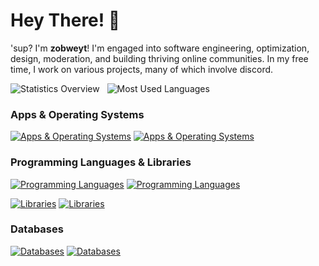 # Hey There! 👋

'sup? I'm **zobweyt**! I'm engaged into software engineering, optimization, design, moderation, and building thriving online communities. In my free time, I work on various projects, many of which involve discord.

<div align="start">
  <picture>
    <source media="(prefers-color-scheme: dark)" srcset="https://github-readme-stats.vercel.app/api?username=zobweyt&count_private=true&hide=contribs&border_radius=16&line_height=24&custom_title=Statistics%20Overview&show_icons=true&text_bold=false&title_color=f0f6fc&ring_color=2f81f7&text_color=e6edf3&icon_color=7d8590&border_color=30363d&hide_border=true&bg_color=242938">
    <img alt="Statistics Overview" src="https://github-readme-stats.vercel.app/api?username=zobweyt&count_private=true&hide=contribs&border_radius=16&line_height=24&custom_title=Statistics%20Overview&show_icons=true&text_bold=false&title_color=1f2328&ring_color=0969da&text_color=24292f&icon_color=59636e&border_color=d0d7de&hide_border=true&bg_color=f4f2ed">
  </picture>
  &nbsp;
  <picture>
    <source media="(prefers-color-scheme: dark)" srcset="https://github-readme-stats.vercel.app/api/top-langs/?username=zobweyt&count_private=true&size_weight=0.5&count_weight=0.5&layout=compact&border_radius=16&title_color=f0f6fc&text_color=e6edf3&border_color=30363d&hide_border=true&bg_color=242938">
    <img alt="Most Used Languages" src="https://github-readme-stats.vercel.app/api/top-langs/?username=zobweyt&count_private=true&size_weight=0.5&count_weight=0.5&layout=compact&border_radius=16&title_color=1f2328&text_color=24292f&border_color=d0d7de&hide_border=true&bg_color=f4f2ed">
  </picture>
</div>

### Apps & Operating Systems

<!-- NOTE: GitHub markdown renderer treats commas (,) in `srcset` of a `source` as separate images. Waiting for a fix to use it in the future. -->

<!-- <picture>
  <source media="(prefers-color-scheme: dark)" srcset="https://skillicons.dev/icons?i=linux,vscode,visualstudio,obsidian,figma,bash,codepen,neovim,git,docker&theme=dark">
  <img alt="Apps & Operating Systems" src="https://skillicons.dev/icons?i=linux,vscode,visualstudio,obsidian,figma,bash,codepen,neovim,git,docker&theme=light">
</picture> -->

[![Apps & Operating Systems](https://skillicons.dev/icons?i=linux,vscode,visualstudio,obsidian,figma,bash,codepen,neovim,git,docker,nginx&theme=dark)](https://github.com/zobweyt#gh-dark-mode-only)
[![Apps & Operating Systems](https://skillicons.dev/icons?i=linux,vscode,visualstudio,obsidian,figma,bash,codepen,neovim,git,docker,nginx&theme=light)](https://github.com/zobweyt#gh-light-mode-only)

### Programming Languages & Libraries

<!-- <picture>
  <source media="(prefers-color-scheme: dark)" srcset="https://skillicons.dev/icons?i=latex,regex,md,py,js,ts,html,css,scss,cs,rust,go&theme=dark">
  <img alt="Programming Languages" src="https://skillicons.dev/icons?i=latex,regex,md,py,js,ts,html,css,scss,cs,rust,go&theme=light">
</picture> -->

[![Programming Languages](https://skillicons.dev/icons?i=latex,regex,md,py,js,ts,html,css,scss,cs,rust,go&theme=dark)](https://github.com/zobweyt#gh-dark-mode-only)
[![Programming Languages](https://skillicons.dev/icons?i=latex,regex,md,py,js,ts,html,css,scss,cs,rust,go&theme=light)](https://github.com/zobweyt#gh-light-mode-only)

<!-- <picture>
  <source media="(prefers-color-scheme: dark)" srcset="https://skillicons.dev/icons?i=tailwind,solidjs,vite,tauri,qt,htmx,flask,django,fastapi&theme=dark">
  <img alt="Libraries" src="https://skillicons.dev/icons?i=tailwind,solidjs,vite,tauri,qt,htmx,flask,django,fastapi&theme=light">
</picture> -->

[![Libraries](https://skillicons.dev/icons?i=tailwind,solidjs,vite,tauri,qt,htmx,flask,django,fastapi,astro&theme=dark)](https://github.com/zobweyt#gh-dark-mode-only)
[![Libraries](https://skillicons.dev/icons?i=tailwind,solidjs,vite,tauri,qt,htmx,flask,django,fastapi,astro&theme=light)](https://github.com/zobweyt#gh-light-mode-only)

### Databases

<!-- <picture>
  <source media="(prefers-color-scheme: dark)" srcset="https://skillicons.dev/icons?i=redis,postgres,mysql,sqlite&theme=dark">
  <img alt="Libraries" src="https://skillicons.dev/icons?i=redis,postgres,mysql,sqlite&theme=light">
</picture> -->

[![Databases](https://skillicons.dev/icons?i=redis,postgres,mysql,sqlite&theme=dark)](https://github.com/zobweyt#gh-dark-mode-only)
[![Databases](https://skillicons.dev/icons?i=redis,postgres,mysql,sqlite&theme=light)](https://github.com/zobweyt#gh-light-mode-only)
